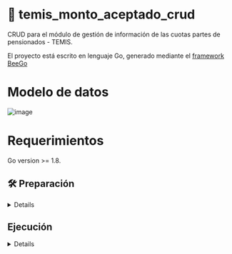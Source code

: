 
# :ledger: temis_monto_aceptado_crud

CRUD para el módulo de gestión de información de las cuotas partes de pensionados - TEMIS.

El proyecto está escrito en lenguaje Go, generado mediante el <a href="https://beego.me/">framework BeeGo</a>

# Modelo de datos

![image](https://drive.google.com/uc?export=view&id=1r3Bs-4AodOPHIuEoUXkmIWt0v_mFk17e)

# Requerimientos

Go version >= 1.8.

<summary><h2> 🛠️ Preparación </h2></summary>
<details>

  # Opción 1

  ```shell 
      go get github.com/udistrital/temis_monto_aceptado_crud
  ```
  
  # Opción 2

  - Clonar el proyecto del repositorio de git en la carpeta local
  
  ```shell 
    cd ~go/src/github.com/udistrital 

    git clone https://github.com/udistrital/temis_monto_aceptado_crud.git
  ```
  
  Entramos a la carpeta del proyecto instalado

  ```shell 
      cd ~/temis_monto_aceptado_crud/
  ```

  Instalar dependencias del proyecto

  ```shell 
     go get
  ```
</details>

<summary><h2> Ejecución </h2></summary>
<details>


  Ubicado en la raíz del proyecto

  ```shell 
      cd ~/go/src/github.com/udistrital/temis_monto_aceptado_crud
  ```
   
  Ejecutar
  
  ```shell 
      bee run
  ```

  Si se quiere ejecutar el swagger

  ```shell 
      bee run -downdoc=true -gendoc=true
  ```
</details>